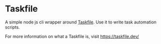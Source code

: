 # Taskfile

A simple node js cli wrapper around [Taskfile](https://taskfile.dev/#/). Use it to write task automation scripts.

For more information on what a Taskfile is, visit <https://taskfile.dev/>
